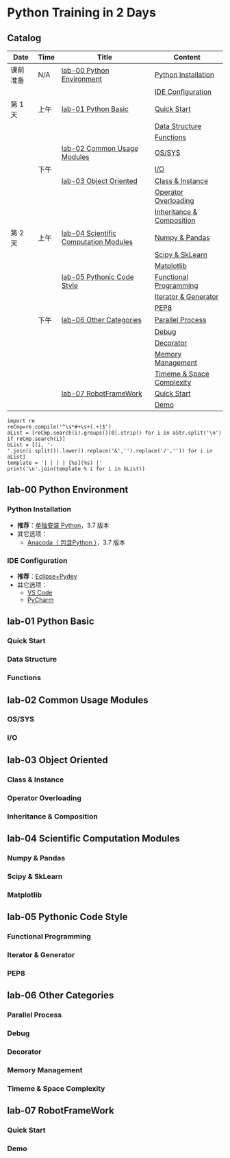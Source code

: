 # Python Training in 2 Days

## Catalog

| Date | Time | Title | Content |
| ---- | ---- | ----- | ------- |
| 课前准备 | N/A | [lab-00 Python Environment](#lab-00-python-environment) | [Python Installation](#python-installation) |
| | | | [IDE Configuration](#ide-configuration) |
| 第 1 天 | 上午 | [lab-01 Python Basic](#lab-01-python-basic) | [Quick Start](#quick-start) |
| | | | [Data Structure](#data-structure) |
| | | | [Functions](#functions) |
| | | [lab-02 Common Usage Modules](#lab-02-common-usage-modules) | [OS/SYS](#os-sys) |
| | 下午 | | [I/O](#i-o) |
| | | [lab-03 Object Oriented](#lab-03-object-oriented) | [Class & Instance](#class--instance) |
| | | | [Operator Overloading](#operator-overloading) |
| | | | [Inheritance & Composition](#inheritance--composition) |
| 第 2 天 | 上午 | [lab-04 Scientific Computation Modules](#lab-04-scientific-computation-modules) | [Numpy & Pandas](#numpy--pandas) |
| | | | [Scipy & SkLearn](#scipy--sklearn) |
| | | | [Matplotlib](#matplotlib) |
| | | [lab-05 Pythonic Code Style](#lab-05-pythonic-code-style) | [Functional Programming](#functional-programming) |
| | | | [Iterator & Generator](#iterator--generator) |
| | | | [PEP8](#pep8) |
| | 下午 | [lab-06 Other Categories](#lab-06-other-categories) | [Parallel Process](#parallel-process) |
| | | | [Debug](#debug) |
| | | | [Decorator](#decorator) |
| | | | [Memory Management](#memory-management) |
| | | | [Timeme & Space Complexity](#timeme--space-complexity) |
| | | [lab-07 RobotFrameWork](#lab-07-robotframework) | [Quick Start](#quick-start) |
| | | | [Demo](#demo) |

    import re
    reCmp=re.compile('^\s*#+\s+(.+)$')
    aList = [reCmp.search(i).groups()[0].strip() for i in aStr.split('\n') if reCmp.search(i)]
    bList = [(i, '-'.join(i.split()).lower().replace('&','').replace('/','')) for i in aList]
    template = '| | | | [%s](%s) |'
    print('\n'.join(template % i for i in bList))

## lab-00 Python Environment

### Python Installation
- **推荐**：[单独安装 Python](https://github.com/wu-wenxiang/Training-Python-Public/blob/master/doc/Installation-Python.md)，3.7 版本
- 其它选项：
    - [Anacoda（ 包含Python ）](https://github.com/wu-wenxiang/Training-Python-Public/blob/master/doc/Installation-Anaconda.md)，3.7 版本

### IDE Configuration
- **推荐**：[Eclipse+Pydev](https://github.com/wu-wenxiang/Training-Python-Public/blob/master/doc/Installation-Eclipse-Pydev.md)
- 其它选项：
    - [VS Code](https://github.com/wu-wenxiang/Training-Python-Public/blob/master/doc/Installation-VSCode.md)
    - [PyCharm](https://github.com/wu-wenxiang/Training-Python-Public/blob/master/doc/Installation-PyCharm.md)

## lab-01 Python Basic

### Quick Start

### Data Structure

### Functions

## lab-02 Common Usage Modules

### OS/SYS

### I/O

## lab-03 Object Oriented

### Class & Instance

### Operator Overloading

### Inheritance & Composition

## lab-04 Scientific Computation Modules

### Numpy & Pandas

### Scipy & SkLearn

### Matplotlib

## lab-05 Pythonic Code Style

### Functional Programming

### Iterator & Generator

### PEP8

## lab-06 Other Categories

### Parallel Process

### Debug

### Decorator

### Memory Management

### Timeme & Space Complexity

## lab-07 RobotFrameWork

### Quick Start

### Demo